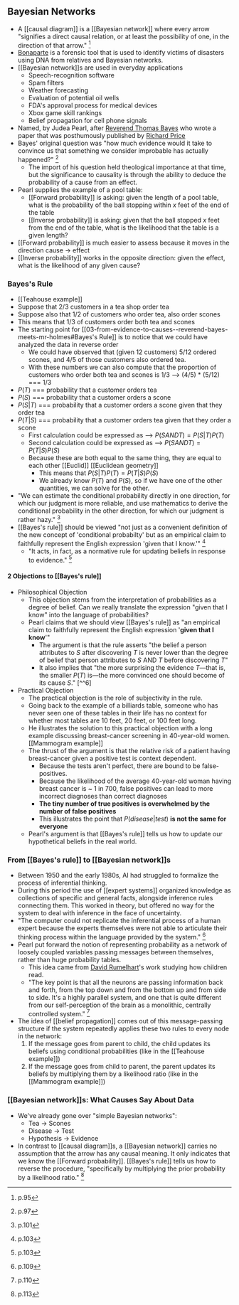 ## Bayesian Networks
- A [[causal diagram]] is a [[Bayesian network]] where every arrow "signifies a direct causal relation, or at least the possibility of one, in the direction of that arrow." [^1]
- [Bonaparte](https://www.bonaparte-dvi.com/) is a forensic tool that is used to identify victims of disasters using DNA from relatives and Bayesian networks.
- [[Bayesian network]]s are used in everyday applications
	- Speech-recognition software
	- Spam filters
	- Weather forecasting
	- Evaluation of potential oil wells
	- FDA's approval process for medical devices
	- Xbox game skill rankings
	- Belief propagation for cell phone signals
- Named, by Judea Pearl, after [Reverend Thomas Bayes](https://en.wikipedia.org/wiki/Thomas_Bayes) who wrote a paper that was posthumously published by [Richard Price](https://en.wikipedia.org/wiki/Richard_Price)
- Bayes' original question was "how much evidence would it take to convince us that something we consider improbable has actually happened?" [^2]
	- The import of his question held theological importance at that time, but the significance to causality is through the ability to deduce the probability of a cause from an effect.
- Pearl supplies the example of a pool table:
	- [[Forward probability]] is asking: given the length of a pool table, what is the probability of the ball stopping within $x$ feet of the end of the table
	- [[Inverse probability]] is asking: given that the ball stopped $x$ feet from the end of the table, what is the likelihood that the table is a given length?
- [[Forward probability]] is much easier to assess because it moves in the direction cause -> effect
- [[Inverse probability]] works in the opposite direction: given the effect, what is the likelihood of any given cause?

### Bayes's Rule

- [[Teahouse example]]
- Suppose that 2/3 customers in a tea shop order tea
- Suppose also that 1/2 of customers who order tea, also order scones
- This means that 1/3 of customers order both tea and scones
- The starting point for [[03-from-evidence-to-causes--reverend-bayes-meets-mr-holmes#Bayes's Rule]] is to notice that we could have analyzed the data in reverse order
	- We could have observed that (given 12 customers) 5/12 ordered scones, and 4/5 of those customers also ordered tea.
	- With these numbers we can also compute that the proportion of customers who order both tea and scones is 1/3 --> (4/5) * (5/12) === 1/3
- $P(T)$ === probability that a customer orders tea
- $P(S)$ === probability that a customer orders a scone
- $P(S | T)$ === probability that a customer orders a scone given that they order tea
- $P(T | S)$ === probability that a customer orders tea given that they order a scone
	- First calculation could be expressed as --> $P(S AND T) = P(S | T) P(T)$
	- Second calculation could be expressed as --> $P(S AND T) = P(T | S) P(S)$
	- Because these are both equal to the same thing, they are equal to each other [[Euclid]] [[Euclidean geometry]]
		- This means that $P(S | T) P(T) = P(T | S) P(S)$
		- We already know $P(T)$ and $P(S)$, so if we have one of the other quantities, we can solve for the other.
- "We can estimate the conditional probability directly in one direction, for which our judgment is more reliable, and use mathematics to derive the conditional probability in the other direction, for which our judgment is rather hazy." [^3]
- [[Bayes's rule]] should be viewed "not just as a convenient definition of the new concept of 'conditional probabilty' but as an empirical claim to faithfully represent the English expression 'given that I know.'" [^4]
	- "It acts, in fact, as a normative rule for updating beliefs in response to evidence." [^5]

#### 2 Objections to [[Bayes's rule]]

- Philosophical Objection
	- This objection stems from the interpretation of probabilities as a degree of belief. Can we really translate the expression "given that I know" into the language of probabilities?
	- Pearl claims that we should view [[Bayes's rule]] as "an empirical claim to faithfully represent the English expression '**given that I know**'"
		- The argument is that the rule asserts "the belief a person attributes to $S$ after discovering $T$ is never lower than the degree of belief that person attributes to $S$ AND $T$ before discovering $T$"
		- It also implies that "the more surprising the evidence $T$&mdash;that is, the smaller $P(T)$ is&mdash;the more convinced one should become of its cause $S$." [^^6]
- Practical Objection
	- The practical objection is the role of subjectivity in the rule.
	- Going back to the example of a billiards table, someone who has never seen one of these tables in their life has no context for whether most tables are 10 feet, 20 feet, or 100 feet long.
	- He illustrates the solution to this practical objection with a long example discussing breast-cancer screening in 40-year-old women. [[Mammogram example]]
	- The thrust of the argument is that the relative risk of a patient having breast-cancer given a positive test is context dependent. 
		- Because the tests aren't perfect, there are bound to be false-positives.
		- Because the likelihood of the average 40-year-old woman having breast cancer is ~ 1 in 700, false positives can lead to more incorrect diagnoses than correct diagnoses
		- **The tiny number of true positives is overwhelmed by the number of false positives**
		- This illustrates the point that $P(disease | test)$ **is not the same for everyone**
	- Pearl's argument is that [[Bayes's rule]] tells us how to update our hypothetical beliefs in the real world.

### From [[Bayes's rule]] to [[Bayesian network]]s

- Between 1950 and the early 1980s, AI had struggled to formalize the process of inferential thinking. 
- During this period the use of [[expert systems]] organized knowledge as collections of specific and general facts, alongside inference rules connecting them. This worked in theory, but offered no way for the system to deal with inference in the face of uncertainty.
- "The computer could not replicate the inferential process of a human expert because the experts themselves were not able to articulate their thinking process within the language provided by the system." [^7]
- Pearl put forward the notion of representing probability as a network of loosely coupled variables passing messages between themselves, rather than huge probability tables.
	- This idea came from [David Rumelhart](https://en.wikipedia.org/wiki/David_Rumelhart)'s work studying how children read.
	- "The key point is that all the neurons are passing information back and forth, from the top down and from the bottom up and from side to side. It's a highly parallel system, and one that is quite different from our self-perception of the brain as a monolithic, centrally controlled system." [^8]
- The idea of [[belief propagation]] comes out of this message-passing structure if the system repeatedly applies these two rules to every node in the network:
	1. If the message goes from parent to child, the child updates its beliefs using conditional probabilities (like in the [[Teahouse example]])
	2. If the message goes from child to parent, the parent updates its beliefs by multiplying them by a likelihood ratio (like in the [[Mammogram example]])

### [[Bayesian network]]s: What Causes Say About Data

- We've already gone over "simple Bayesian networks":
	- Tea -> Scones
	- Disease -> Test
	- Hypothesis -> Evidence
- In contrast to [[causal diagram]]s, a [[Bayesian network]] carries no assumption that the arrow has any causal meaning. It only indicates that we know the [[Forward probability]]. [[Bayes's rule]] tells us how to reverse the procedure, "specifically by multiplying the prior probability by a likelihood ratio." [^9]



[^1]: p.95
[^2]: p.97
[^3]: p.101
[^4]: p.103 
[^5]: p.103
[^6]: p.103
[^7]: p.109
[^8]: p.110
[^9]: p.113
